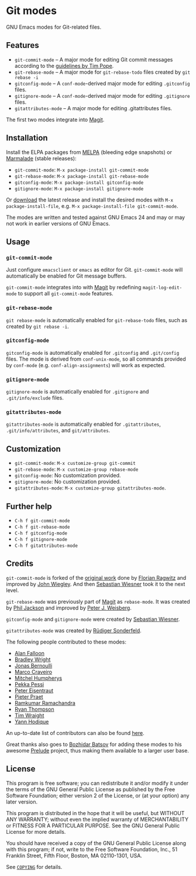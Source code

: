 Git modes
=========

GNU Emacs modes for Git-related files.


Features
--------

- `git-commit-mode` – A major mode for editing Git commit messages
  according to the [guidelines by Tim Pope][1].
- `git-rebase-mode` – A major mode for `git-rebase-todo` files created
  by `git rebase -i`
- `gitconfig-mode` – A `conf-mode`-derived major mode for editing
  `.gitconfig` files.
- `gitignore-mode` – A `conf-mode`-derived major mode for editing `.gitignore`
  files.
- `gitattributes-mode` – A major mode for editing .gitattributes files.

The first two modes integrate into [Magit][2].


Installation
------------

Install the ELPA packages from [MELPA][3] (bleeding edge snapshots) or
[Marmalade][4] (stable releases):

- `git-commit-mode`: `M-x package-install git-commit-mode`
- `git-rebase-mode`: `M-x package-install git-rebase-mode`
- `gitconfig-mode`: `M-x package-install gitconfig-mode`
- `gitignore-mode`: `M-x package-install gitignore-mode`

Or [download][5] the latest release and install the desired modes with `M-x
package-install-file`, e.g. `M-x package-install-file git-commit-mode`.

The modes are written and tested against GNU Emacs 24 and may or may not work in
earlier versions of GNU Emacs.


Usage
-----

### `git-commit-mode`

Just configure `emacsclient` or `emacs` as editor for Git. `git-commit-mode`
will automatically be enabled for Git message buffers.

`git-commit-mode` integrates into with [Magit][2] by redefining
`magit-log-edit-mode` to support all `git-commit-mode` features.

### `git-rebase-mode`

`git rebase-mode` is automatically enabled for `git-rebase-todo` files, such as
created by `git rebase -i`.

### `gitconfig-mode`

`gitconfig-mode` is automatically enabled for `.gitconfig` and `.git/config`
files.  The mode is derived from `conf-unix-mode`, so all commands provided by
`conf-mode` (e.g. `conf-align-assignments`) will work as expected.

### `gitignore-mode`

`gitignore-mode` is automatically enabled for `.gitignore` and
`.git/info/exclude` files.

### `gitattributes-mode`
`gitattributes-mode` is automatically enabled for `.gitattributes`,
`.git/info/attributes`, and `git/attributes`.


Customization
-------------

- `git-commit-mode`: `M-x customize-group git-commit`
- `git-rebase-mode`: `M-x customize-group rebase-mode`
- `gitconfig-mode`: No customization provided.
- `gitignore-mode`: No customization provided.
- `gitattributes-mode`: `M-x customize-group gitattributes-mode`.


Further help
------------

- `C-h f git-commit-mode`
- `C-h f git-rebase-mode`
- `C-h f gitconfig-mode`
- `C-h f gitignore-mode`
- `C-h f gitattributes-mode`


Credits
-------

`git-commit-mode` is forked of the [original work][6] done by
[Florian Ragwitz][7] and improved by [John Wiegley][8].  And then
[Sebastian Wiesner][9] took it to the next level.

`git-rebase-mode` was previously part of [Magit][2] as
`rebase-mode`. It was created by [Phil Jackson][10] and improved by
[Peter J. Weisberg][11].

`gitconfig-mode` and `gitignore-mode` were created by
[Sebastian Wiesner][9].

`gitattributes-mode` was created by [Rüdiger Sonderfeld][16].

The following people contributed to these modes:

- [Alan Falloon](https://github.com/alanfalloon)
- [Bradley Wright](https://github.com/bradleywright)
- [Jonas Bernoulli](https://github.com/tarsius)
- [Marco Craveiro](https://github.com/mcraveiro)
- [Mitchel Humpherys](https://github.com/mgalgs)
- [Pekka Pessi](https://github.com/pessi)
- [Peter Eisentraut](https://github.com/petere)
- [Pieter Praet](https://github.com/praet)
- [Ramkumar Ramachandra](https://github.com/artagnon)
- [Ryan Thompson](https://github.com/DarwinAwardWinner)
- [Tim Wraight](https://github.com/timwraight)
- [Yann Hodique](https://github.com/sigma)

An up-to-date list of contributors can also be found [here][12].

Great thanks also goes to [Bozhidar Batsov][13] for adding these modes
to his awesome [Prelude][14] project, thus making them available to a
larger user base.


License
-------

This program is free software; you can redistribute it and/or modify it under
the terms of the GNU General Public License as published by the Free Software
Foundation; either version 2 of the License, or (at your option) any later
version.

This program is distributed in the hope that it will be useful, but WITHOUT ANY
WARRANTY; without even the implied warranty of MERCHANTABILITY or FITNESS FOR A
PARTICULAR PURPOSE.  See the GNU General Public License for more details.

You should have received a copy of the GNU General Public License along with
this program; if not, write to the Free Software Foundation, Inc., 51 Franklin
Street, Fifth Floor, Boston, MA 02110-1301, USA.

See [`COPYING`][15] for details.


[1]: http://tbaggery.com/2008/04/19/a-note-about-git-commit-messages.html
[2]: http://magit.github.com/magit
[3]: http://melpa.milkbox.net
[4]: http://marmalade-repo.org
[5]: https://github.com/magit/git-modes/tags
[6]: https://github.com/rafl/git-commit-mode
[7]: https://github.com/rafl
[8]: https://github.com/jwiegley
[9]: https://github.com/lunaryorn
[10]: https://github.com/philjackson
[11]: https://github.com/pjweisberg
[12]: https://github.com/magit/git-modes/graphs/contributors
[13]: https://github.com/bbatsov
[14]: https://github.com/bbatsov/prelude
[15]: https://github.com/magit/git-modes/blob/master/COPYING
[16]: https://github.com/ruediger
